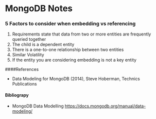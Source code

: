 # MongoDB Notes

### 5 Factors to consider when embedding vs referencing
1. Requirements state that data from two or more entities are frequently queried together
2. The child is a dependent entity
3. There is a one-to-one relationship between two entities
4. Similar Volatility
5. If the entity you are considering embedding is not a key entity

####References 
- Data Modeling for MongoDB (2014), Steve Hoberman, Technics Publications

#### Bibliograpy
- MongoDB Data Modelling https://docs.mongodb.org/manual/data-modeling/
